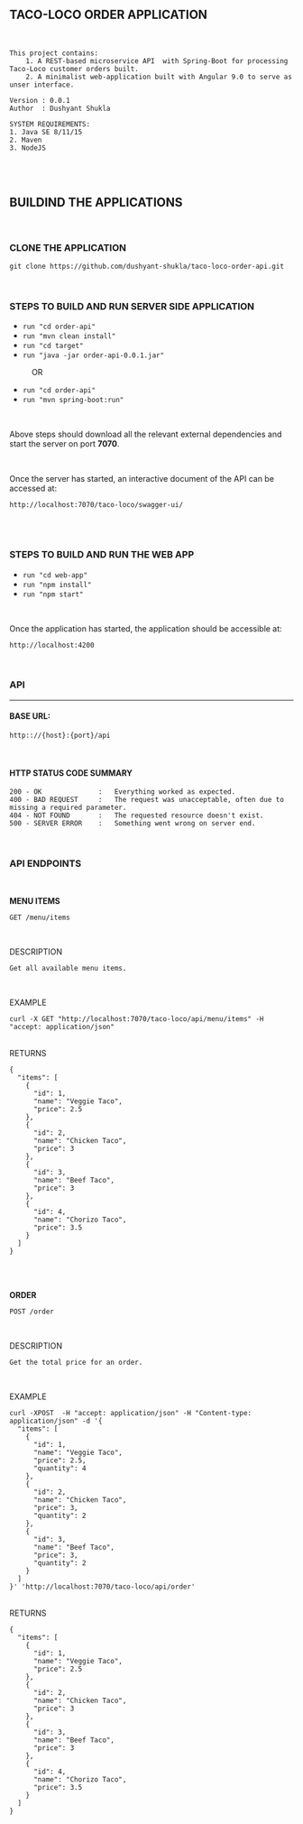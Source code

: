## TACO-LOCO ORDER APPLICATION

</br>

```
This project contains:
    1. A REST-based microservice API  with Spring-Boot for processing Taco-Loco customer orders built.
    2. A minimalist web-application built with Angular 9.0 to serve as unser interface.

Version : 0.0.1
Author  : Dushyant Shukla

SYSTEM REQUIREMENTS:
1. Java SE 8/11/15
2. Maven
3. NodeJS
```
</br>
</br>

## BUILDIND THE APPLICATIONS

</br>

### CLONE THE APPLICATION
```
git clone https://github.com/dushyant-shukla/taco-loco-order-api.git
```

</br>

### STEPS TO BUILD AND RUN SERVER SIDE APPLICATION

* ```run "cd order-api"```
* ```run "mvn clean install"```
* ```run "cd target"```
* ```run "java -jar order-api-0.0.1.jar"```

&nbsp; &nbsp; &nbsp; &nbsp; &nbsp; OR

* ```run "cd order-api"```
* ```run "mvn spring-boot:run"```


</br>

Above steps should download all the relevant external dependencies and start the server on port **7070**.

</br>

Once the server has started, an interactive document of the API can be accessed at:
```
http://localhost:7070/taco-loco/swagger-ui/
```


</br>
</br>

### STEPS TO BUILD AND RUN THE WEB APP
* ```run "cd web-app"```
* ```run "npm install"```
* ```run "npm start"```

</br>

Once the application has started, the application should be accessible at:
```
http://localhost:4200
```

</br>

### API
---

#### BASE URL:
```
http:://{host}:{port}/api
```

</br>

#### HTTP STATUS CODE SUMMARY
```
200 - OK              :   Everything worked as expected.
400 - BAD REQUEST     :   The request was unacceptable, often due to missing a required parameter.
404 - NOT FOUND       :   The requested resource doesn't exist.
500 - SERVER ERROR    :   Something went wrong on server end.
```

</br>

### API ENDPOINTS

</br>

**MENU ITEMS**
```
GET /menu/items
```

</br>

DESCRIPTION</br>
```
Get all available menu items.
```

</br>

EXAMPLE
```
curl -X GET "http://localhost:7070/taco-loco/api/menu/items" -H "accept: application/json"
```
</br>
RETURNS

```
{
  "items": [
    {
      "id": 1,
      "name": "Veggie Taco",
      "price": 2.5
    },
    {
      "id": 2,
      "name": "Chicken Taco",
      "price": 3
    },
    {
      "id": 3,
      "name": "Beef Taco",
      "price": 3
    },
    {
      "id": 4,
      "name": "Chorizo Taco",
      "price": 3.5
    }
  ]
}
```

</br>
</br>

**ORDER**
```
POST /order
```

</br>

DESCRIPTION</br>
```
Get the total price for an order.
```

</br>

EXAMPLE
```
curl -XPOST  -H "accept: application/json" -H "Content-type: application/json" -d '{
  "items": [
    {
      "id": 1,
      "name": "Veggie Taco",
      "price": 2.5,
      "quantity": 4
    },
    {
      "id": 2,
      "name": "Chicken Taco",
      "price": 3,
      "quantity": 2
    },
    {
      "id": 3,
      "name": "Beef Taco",
      "price": 3,
      "quantity": 2
    }
  ]
}' 'http://localhost:7070/taco-loco/api/order'
```
</br>
RETURNS

```
{
  "items": [
    {
      "id": 1,
      "name": "Veggie Taco",
      "price": 2.5
    },
    {
      "id": 2,
      "name": "Chicken Taco",
      "price": 3
    },
    {
      "id": 3,
      "name": "Beef Taco",
      "price": 3
    },
    {
      "id": 4,
      "name": "Chorizo Taco",
      "price": 3.5
    }
  ]
}
```

</br>
</br>